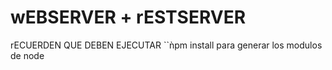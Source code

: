 # wEBSERVER + rESTSERVER

rECUERDEN QUE DEBEN EJECUTAR ``ǹpm install para generar los modulos de node